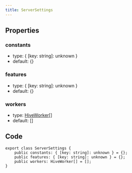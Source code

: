 ```yaml
---
title: ServerSettings
---
```


## Properties

### constants

-   type: { [key: string]: unknown }
-   default: {}

### features

-   type: { [key: string]: unknown }
-   default: {}

### workers

-   type: <a href="./hive-worker">HiveWorker</a>[]
-   default: []

## Code

```
export class ServerSettings {
    public constants: { [key: string]: unknown } = {};
    public features: { [key: string]: unknown } = {};
    public workers: HiveWorker[] = [];
}
```
